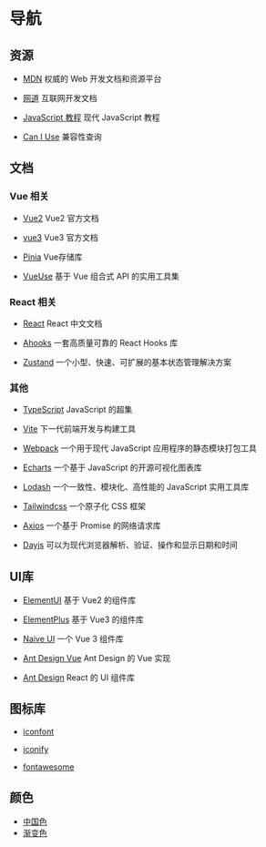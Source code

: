 # 导航

## 资源

- [MDN](https://developer.mozilla.org/zh-CN/docs/Web) 权威的 Web 开发文档和资源平台

- [网道](https://wangdoc.com) 互联网开发文档

- [JavaScript 教程](https://zh.javascript.info) 现代 JavaScript 教程

- [Can I Use](https://caniuse.com) 兼容性查询

## 文档

### Vue 相关

- [Vue2](https://v2.cn.vuejs.org) Vue2 官方文档

- [vue3](https://cn.vuejs.org) Vue3  官方文档

- [Pinia](https://pinia.web3doc.top) Vue存储库

- [VueUse](https://www.vueusejs.com) 基于 Vue 组合式 API 的实用工具集

### React 相关

- [React](https://react.docschina.org) React 中文文档

- [Ahooks](https://ahooks.js.org/zh-CN) 一套高质量可靠的 React Hooks 库

- [Zustand](https://zustand-cn.js.org) 一个小型、快速、可扩展的基本状态管理解决方案

### 其他

- [TypeScript](https://www.tslang.cn) JavaScript 的超集

- [Vite](https://cn.vitejs.dev) 下一代前端开发与构建工具

- [Webpack](https://www.webpackjs.com/concepts) 一个用于现代 JavaScript 应用程序的静态模块打包工具

- [Echarts](https://echarts.apache.org/zh/index.html) 一个基于 JavaScript 的开源可视化图表库

- [Lodash](https://www.lodashjs.com) 一个一致性、模块化、高性能的 JavaScript 实用工具库

- [Tailwindcss](https://www.tailwindcss.cn) 一个原子化 CSS 框架

- [Axios](https://www.axios-http.cn) 一个基于 Promise 的网络请求库

- [Dayjs](https://dayjs.fenxianglu.cn) 可以为现代浏览器解析、验证、操作和显示日期和时间


## UI库

- [ElementUI](https://element.eleme.cn/#/zh-CN) 基于 Vue2 的组件库

- [ElementPlus](https://element-plus.org/zh-CN) 基于 Vue3 的组件库

- [Naive UI](https://www.naiveui.com/zh-CN/os-theme) 一个 Vue 3 组件库

- [Ant Design Vue](https://www.antdv.com/docs/vue/introduce-cn) Ant Design 的 Vue 实现

- [Ant Design](https://ant-design.antgroup.com/index-cn) React 的 UI 组件库


## 图标库

- [iconfont](https://www.iconfont.cn) 

- [iconify](https://icon-sets.iconify.design) 

- [fontawesome](https://fontawesome.com.cn)


## 颜色

- [中国色](http://zhongguose.com)
- [渐变色](https://color.oulu.me)

